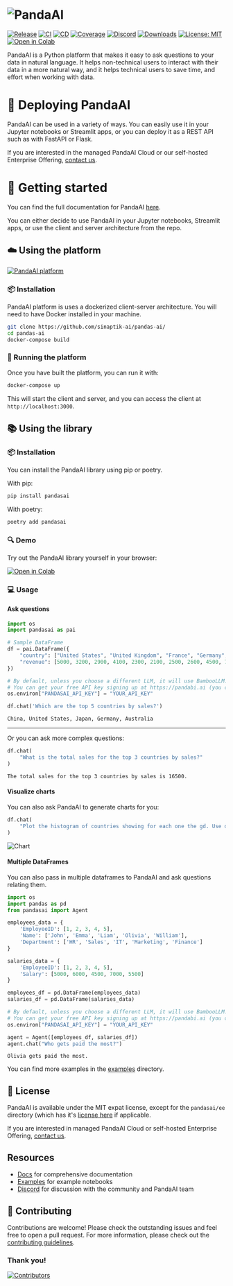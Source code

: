 # ![PandaAI](assets/logo.png)

[![Release](https://img.shields.io/pypi/v/pandasai?label=Release&style=flat-square)](https://pypi.org/project/pandasai/)
[![CI](https://github.com/sinaptik-ai/pandas-ai/actions/workflows/ci.yml/badge.svg)](https://github.com/sinaptik-ai/pandas-ai/actions/workflows/ci.yml/badge.svg)
[![CD](https://github.com/sinaptik-ai/pandas-ai/actions/workflows/cd.yml/badge.svg)](https://github.com/sinaptik-ai/pandas-ai/actions/workflows/cd.yml/badge.svg)
[![Coverage](https://codecov.io/gh/sinaptik-ai/pandas-ai/branch/main/graph/badge.svg)](https://codecov.io/gh/sinaptik-ai/pandas-ai)
[![Discord](https://dcbadge.vercel.app/api/server/kF7FqH2FwS?style=flat&compact=true)](https://discord.gg/kF7FqH2FwS)
[![Downloads](https://static.pepy.tech/badge/pandasai)](https://pepy.tech/project/pandasai) [![License: MIT](https://img.shields.io/badge/License-MIT-yellow.svg)](https://opensource.org/licenses/MIT)
[![Open in Colab](https://colab.research.google.com/assets/colab-badge.svg)](https://colab.research.google.com/drive/1ZnO-njhL7TBOYPZaqvMvGtsjckZKrv2E?usp=sharing)

PandaAI is a Python platform that makes it easy to ask questions to your data in natural language. It helps non-technical users to interact with their data in a more natural way, and it helps technical users to save time, and effort when working with data.

# 🚀 Deploying PandaAI

PandaAI can be used in a variety of ways. You can easily use it in your Jupyter notebooks or Streamlit apps, or you can deploy it as a REST API such as with FastAPI or Flask.

If you are interested in the managed PandaAI Cloud or our self-hosted Enterprise Offering, [contact us](https://forms.gle/JEUqkwuTqFZjhP7h8).

# 🔧 Getting started

You can find the full documentation for PandaAI [here](https://pandas-ai.readthedocs.io/en/latest/).

You can either decide to use PandaAI in your Jupyter notebooks, Streamlit apps, or use the client and server architecture from the repo.

## ☁️ Using the platform

[![PandaAI platform](assets/demo.gif?raw=true)](https://www.youtube.com/watch?v=kh61wEy9GYM)

### 📦 Installation

PandaAI platform is uses a dockerized client-server architecture. You will need to have Docker installed in your machine.

```bash
git clone https://github.com/sinaptik-ai/pandas-ai/
cd pandas-ai
docker-compose build
```

### 🚀 Running the platform

Once you have built the platform, you can run it with:

```bash
docker-compose up
```

This will start the client and server, and you can access the client at `http://localhost:3000`.

## 📚 Using the library

### 📦 Installation

You can install the PandaAI library using pip or poetry.

With pip:

```bash
pip install pandasai
```

With poetry:

```bash
poetry add pandasai
```

### 🔍 Demo

Try out the PandaAI library yourself in your browser:

[![Open in Colab](https://colab.research.google.com/assets/colab-badge.svg)](https://colab.research.google.com/drive/1ZnO-njhL7TBOYPZaqvMvGtsjckZKrv2E?usp=sharing)

### 💻 Usage

#### Ask questions

```python
import os
import pandasai as pai

# Sample DataFrame
df = pai.DataFrame({
    "country": ["United States", "United Kingdom", "France", "Germany", "Italy", "Spain", "Canada", "Australia", "Japan", "China"],
    "revenue": [5000, 3200, 2900, 4100, 2300, 2100, 2500, 2600, 4500, 7000]
})

# By default, unless you choose a different LLM, it will use BambooLLM.
# You can get your free API key signing up at https://pandabi.ai (you can also configure it in your .env file)
os.environ["PANDASAI_API_KEY"] = "YOUR_API_KEY"

df.chat('Which are the top 5 countries by sales?')
```

```
China, United States, Japan, Germany, Australia
```

---

Or you can ask more complex questions:

```python
df.chat(
    "What is the total sales for the top 3 countries by sales?"
)
```

```
The total sales for the top 3 countries by sales is 16500.
```

#### Visualize charts

You can also ask PandaAI to generate charts for you:

```python
df.chat(
    "Plot the histogram of countries showing for each one the gd. Use different colors for each bar",
)
```

![Chart](assets/histogram-chart.png?raw=true)

#### Multiple DataFrames

You can also pass in multiple dataframes to PandaAI and ask questions relating them.

```python
import os
import pandas as pd
from pandasai import Agent

employees_data = {
    'EmployeeID': [1, 2, 3, 4, 5],
    'Name': ['John', 'Emma', 'Liam', 'Olivia', 'William'],
    'Department': ['HR', 'Sales', 'IT', 'Marketing', 'Finance']
}

salaries_data = {
    'EmployeeID': [1, 2, 3, 4, 5],
    'Salary': [5000, 6000, 4500, 7000, 5500]
}

employees_df = pd.DataFrame(employees_data)
salaries_df = pd.DataFrame(salaries_data)

# By default, unless you choose a different LLM, it will use BambooLLM.
# You can get your free API key signing up at https://pandabi.ai (you can also configure it in your .env file)
os.environ["PANDASAI_API_KEY"] = "YOUR_API_KEY"

agent = Agent([employees_df, salaries_df])
agent.chat("Who gets paid the most?")
```

```
Olivia gets paid the most.
```

You can find more examples in the [examples](examples) directory.

## 📜 License

PandaAI is available under the MIT expat license, except for the `pandasai/ee` directory (which has it's [license here](https://github.com/Sinaptik-AI/pandas-ai/blob/master/pandasai/ee/LICENSE) if applicable.

If you are interested in managed PandaAI Cloud or self-hosted Enterprise Offering, [contact us](https://forms.gle/JEUqkwuTqFZjhP7h8).

## Resources

- [Docs](https://pandas-ai.readthedocs.io/en/latest/) for comprehensive documentation
- [Examples](examples) for example notebooks
- [Discord](https://discord.gg/kF7FqH2FwS) for discussion with the community and PandaAI team

## 🤝 Contributing

Contributions are welcome! Please check the outstanding issues and feel free to open a pull request.
For more information, please check out the [contributing guidelines](CONTRIBUTING.md).

### Thank you!

[![Contributors](https://contrib.rocks/image?repo=sinaptik-ai/pandas-ai)](https://github.com/sinaptik-ai/pandas-ai/graphs/contributors)
